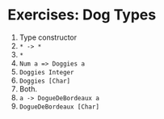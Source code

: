 # Exercises: Dog Types
1. Type constructor
2. `* -> *`
3. `*`
4. `Num a => Doggies a`
5. `Doggies Integer`
6. `Doggies [Char]`
7. Both.
8. `a -> DogueDeBordeaux a`
9. `DogueDeBordeaux [Char]`